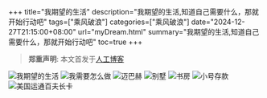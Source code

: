 +++
title="我期望的生活"
description="我期望的生活,知道自己需要什么，那就开始行动吧"
tags=["乘风破浪"]
categories=["乘风破浪"]
date="2024-12-27T21:15:00+08:00" 
url="myDream.html"
summary="我期望的生活,知道自己需要什么，那就开始行动吧"
toc=true
+++
> **郑重声明**: 本文首发于[人工博客](https://www.gzcx.net)

![我期望的生活](https://static.gzcx.net//typora/20241227210044.png-94rg002)
![我需要怎么做](https://static.gzcx.net//typora/20241227210108.png-94rg002)
![迈巴赫](https://static.gzcx.net//typora/20241227210315.jpg-94rg002)
![别墅](https://static.gzcx.net//typora/20241227210722.jpg-94rg002)
![书房](https://static.gzcx.net//typora/20241227210729.jpg-94rg002)
![小号存款](https://static.gzcx.net//typora/20241227211057.jpg-94rg002)
![美国运通百夫长卡](https://static.gzcx.net//typora/20241227211540.png-94rg002)
